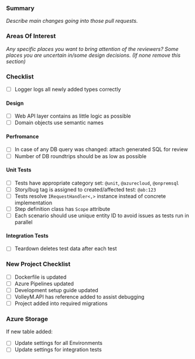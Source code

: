 ### Summary

_Describe main changes going into those pull requests._

### Areas Of Interest

_Any specific places you want to bring attention of the reviewers? Some places you are uncertain in/some design decisions. (If none remove this section)_

### Checklist

- [ ] Logger logs all newly added types correctly

#### Design

- [ ] Web API layer contains as little logic as possible
- [ ] Domain objects use semantic names

#### Perfromance

- [ ] In case of any DB query was changed: attach generated SQL for review
- [ ] Number of DB roundtrips should be as low as possible

#### Unit Tests

- [ ] Tests have appropriate category set: `@unit`, `@azurecloud`, `@onpremsql`
- [ ] Story/bug tag is assigned to created/affected test: `@ab:123`
- [ ] Tests resolve `IRequestHandler<,>` instance instead of concrete implementation
- [ ] Step definition class has `Scope` attribute
- [ ] Each scenario should use unique entity ID to avoid issues as tests run in parallel

#### Integration Tests

- [ ] Teardown deletes test data after each test

### New Project Checklist

- [ ] Dockerfile is updated
- [ ] Azure Pipelines updated
- [ ] Development setup guide updated
- [ ] VolleyM.API has reference added to assist debugging
- [ ] Project added into required migrations

### Azure Storage

If new table added:

- [ ] Update settings for all Environments
- [ ] Update settings for integration tests
